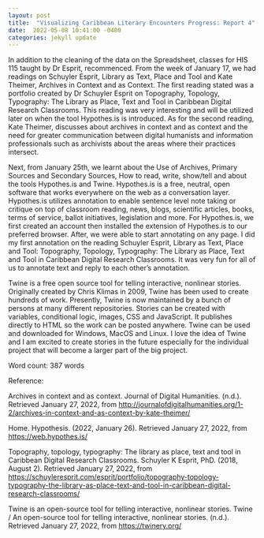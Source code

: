 ```yaml
---
layout: post
title:  "Visualizing Caribbean Literary Encounters Progress: Report 4"
date:  2022-05-08 10:41:00 -0400
categories: jekyll update
---
```


In addition to the cleaning of the data on the Spreadsheet, classes for HIS 115 taught by Dr Esprit, recommenced. From the week of January 17, we had readings on Schuyler Esprit, Library as Text, Place and Tool and Kate Theimer, Archives in Context and as Context. The first reading stated was a portfolio created by Dr Schuyler Esprit on Topography, Topology, Typography: The Library as Place, Text and Tool in Caribbean Digital Research Classrooms. This reading was very interesting and will be utilized later on when the tool Hypothes.is is introduced. As for the second reading, Kate Theimer, discusses about archives in context and as context and the need for greater communication between digital humanists and information professionals such as archivists about the areas where their practices intersect.

Next, from January 25th, we learnt about the Use of Archives, Primary Sources and Secondary Sources, How to read, write, show/tell and about the tools Hypothes.is and Twine. Hypothes.is is a free, neutral, open software that works everywhere on the web as a conversation layer. Hypothes.is utilizes annotation to enable sentence level note taking or critique on top of classroom reading, news, blogs, scientific articles, books, terms of service, ballot initiatives, legislation and more. For Hypothes.is, we first created an account then installed the extension of Hypothes.is to our preferred browser. After, we were able to start annotating on any page. I did my first annotation on the reading Schuyler Esprit, Library as Text, Place and Tool: Topography, Topology, Typography: The Library as Place, Text and Tool in Caribbean Digital Research Classrooms. It was very fun for all of us to annotate text and reply to each other’s annotation.

Twine is a free open source tool for telling interactive, nonlinear stories. Originally created by Chris Klimas in 2009, Twine has been used to create hundreds of work. Presently, Twine is now maintained by a bunch of persons at many different repositories. Stories can be created with variables, conditional logic, images, CSS and JavaScript. It publishes directly to HTML so the work can be posted anywhere. Twine can be used and downloaded for Windows, MacOS and Linux.  I love the idea of Twine and I am excited to create stories in the future especially for the individual project that will become a larger part of the big project.

Word count: 387 words

Reference:

Archives in context and as context. Journal of Digital Humanities. (n.d.). Retrieved January 27, 2022, from http://journalofdigitalhumanities.org/1-2/archives-in-context-and-as-context-by-kate-theimer/

Home. Hypothesis. (2022, January 26). Retrieved January 27, 2022, from https://web.hypothes.is/  

Topography, topology, typography: The library as place, text and tool in Caribbean Digital Research Classrooms. Schuyler K Esprit, PhD. (2018, August 2). Retrieved January 27, 2022, from https://schuyleresprit.com/esprit/portfolio/topography-topology-typography-the-library-as-place-text-and-tool-in-caribbean-digital-research-classrooms/  

Twine is an open-source tool for telling interactive, nonlinear stories. Twine / An open-source tool for telling interactive, nonlinear stories. (n.d.). Retrieved January 27, 2022, from https://twinery.org/  